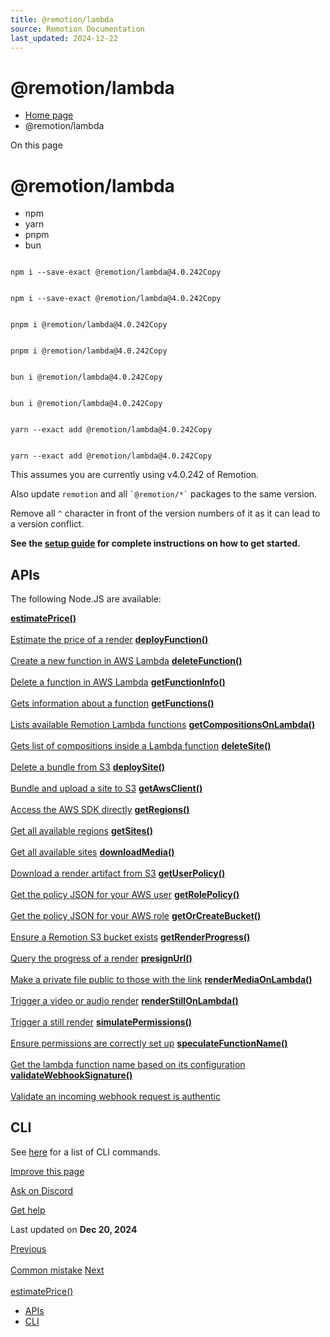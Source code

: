 ```yaml
---
title: @remotion/lambda
source: Remotion Documentation
last_updated: 2024-12-22
---
```


# @remotion/lambda

- [Home page](/)
- @remotion/lambda

On this page

# @remotion/lambda

- npm
- yarn
- pnpm
- bun

```

npm i --save-exact @remotion/lambda@4.0.242Copy
```

```

npm i --save-exact @remotion/lambda@4.0.242Copy
```

```

pnpm i @remotion/lambda@4.0.242Copy
```

```

pnpm i @remotion/lambda@4.0.242Copy
```

```

bun i @remotion/lambda@4.0.242Copy
```

```

bun i @remotion/lambda@4.0.242Copy
```

```

yarn --exact add @remotion/lambda@4.0.242Copy
```

```

yarn --exact add @remotion/lambda@4.0.242Copy
```

This assumes you are currently using v4.0.242 of Remotion.

Also update `remotion` and all `` `@remotion/*` `` packages to the same version.

Remove all `^` character in front of the version numbers of it as it can lead to a version conflict.

**See the [setup guide](/docs/lambda/setup) for complete instructions on how to get started.**

## APIs [​](\#apis "Direct link to APIs")

The following Node.JS are available:

[**estimatePrice()** \
\
Estimate the price of a render](/docs/lambda/estimateprice) [**deployFunction()** \
\
Create a new function in AWS Lambda](/docs/lambda/deployfunction) [**deleteFunction()** \
\
Delete a function in AWS Lambda](/docs/lambda/deletefunction) [**getFunctionInfo()** \
\
Gets information about a function](/docs/lambda/getfunctioninfo) [**getFunctions()** \
\
Lists available Remotion Lambda functions](/docs/lambda/getfunctions) [**getCompositionsOnLambda()** \
\
Gets list of compositions inside a Lambda function](/docs/lambda/getcompositionsonlambda) [**deleteSite()** \
\
Delete a bundle from S3](/docs/lambda/deletesite) [**deploySite()** \
\
Bundle and upload a site to S3](/docs/lambda/deploysite) [**getAwsClient()** \
\
Access the AWS SDK directly](/docs/lambda/getawsclient) [**getRegions()** \
\
Get all available regions](/docs/lambda/getregions) [**getSites()** \
\
Get all available sites](/docs/lambda/getsites) [**downloadMedia()** \
\
Download a render artifact from S3](/docs/lambda/downloadmedia) [**getUserPolicy()** \
\
Get the policy JSON for your AWS user](/docs/lambda/getuserpolicy) [**getRolePolicy()** \
\
Get the policy JSON for your AWS role](/docs/lambda/getrolepolicy) [**getOrCreateBucket()** \
\
Ensure a Remotion S3 bucket exists](/docs/lambda/getorcreatebucket) [**getRenderProgress()** \
\
Query the progress of a render](/docs/lambda/getrenderprogress) [**presignUrl()** \
\
Make a private file public to those with the link](/docs/lambda/presignurl) [**renderMediaOnLambda()** \
\
Trigger a video or audio render](/docs/lambda/rendermediaonlambda) [**renderStillOnLambda()** \
\
Trigger a still render](/docs/lambda/renderstillonlambda) [**simulatePermissions()** \
\
Ensure permissions are correctly set up](/docs/lambda/simulatepermissions) [**speculateFunctionName()** \
\
Get the lambda function name based on its configuration](/docs/lambda/speculatefunctionname) [**validateWebhookSignature()** \
\
Validate an incoming webhook request is authentic](/docs/lambda/validatewebhooksignature)

## CLI [​](\#cli "Direct link to CLI")

See [here](/docs/lambda/cli) for a list of CLI commands.

[Improve this page](https://github.com/remotion-dev/remotion/edit/main/packages/docs/docs/lambda/api.mdx)

[Ask on Discord](https://remotion.dev/discord)

[Get help](/docs/get-help)

Last updated on **Dec 20, 2024**

[Previous\
\
Common mistake](/docs/motion-blur/common-mistake) [Next\
\
estimatePrice()](/docs/lambda/estimateprice)

- [APIs](#apis)
- [CLI](#cli)
